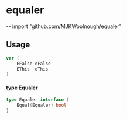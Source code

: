 # equaler
--
    import "github.com/MJKWoolnough/equaler"


## Usage

```go
var (
	EFalse eFalse
	EThis  eThis
)
```

#### type Equaler

```go
type Equaler interface {
	Equal(Equaler) bool
}
```
